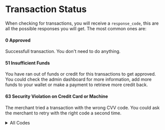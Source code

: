 # Transaction Status

When checking for transactions, you will receive a `response_code`, this are all the possible responses you will get. The most common ones are:

#### 0 Approved

Successfull transaction. You don't need to do anything.

#### 51 Insufficient Funds

You have ran out of funds or credit for this transactions to get approved. You could check the admin dashboard for more information, add more funds to your wallet or make a payment to retrieve more credit back.

#### 63 Security Violation on Credit Card or Machine

The merchant tried a transaction with the wrong CVV code. You could ask the merchant to retry with the right code a second time.

<details>
  <summary>All Codes</summary>

  <table>
    <thead>
      <td> Code </td><td> Status Description </td>
    </thead>
    <tr><td> 0 </td><td> Approved </td></tr>
    <tr><td> 1 </td><td> Refer to Issuer </td></tr>
    <tr><td> 2 </td><td> Refer to Issuer (Special Condition) </td></tr>
    <tr><td> 3 </td><td> Invalid Merchant </td></tr>
    <tr><td> 4 </td><td> Pickup Card </td></tr>
    <tr><td> 5 </td><td> Declined </td></tr>
    <tr><td> 6 </td><td> Error </td></tr>
    <tr><td> 7 </td><td> Pickup Card Special Condition </td></tr>
    <tr><td> 8 </td><td> Approved Honour with ID </td></tr>
    <tr><td> 9 </td><td> Request in Progress </td></tr>
    <tr><td> 10 </td><td> Partially approved </td></tr>
    <tr><td> 11 </td><td> Approved VIP Approval </td></tr>
    <tr><td> 12 </td><td> Invalid transaction </td></tr>
    <tr><td> 13 </td><td> Invalid Amount </td></tr>
    <tr><td> 14 </td><td> Invalid account number </td></tr>
    <tr><td> 15 </td><td> Unknown issuer </td></tr>
    <tr><td> 16 </td><td> Approved Update Track 3 </td></tr>
    <tr><td> 17 </td><td> Customer Cancellation </td></tr>
    <tr><td> 18 </td><td> Customer Dispute </td></tr>
    <tr><td> 19 </td><td> Re-enter Transaction </td></tr>
    <tr><td> 20 </td><td> Invalid Response </td></tr>
    <tr><td> 21 </td><td> No Action Taken </td></tr>
    <tr><td> 22 </td><td> Suspected Malfunction </td></tr>
    <tr><td> 23 </td><td> Unacceptable Transaction Fee </td></tr>
    <tr><td> 24 </td><td> File Update Unsupported </td></tr>
    <tr><td> 25 </td><td> Account Number Missing </td></tr>
    <tr><td> 26 </td><td> Duplicate File Update Replaced </td></tr>
    <tr><td> 27 </td><td> File Update Edit Error </td></tr>
    <tr><td> 28 </td><td> File Temporarily Unavailable </td></tr>
    <tr><td> 29 </td><td> File Update Failed </td></tr>
    <tr><td> 30 </td><td> Format error </td></tr>
    <tr><td> 31 </td><td> Bank Unsupported </td></tr>
    <tr><td> 32 </td><td> Completed Partially </td></tr>
    <tr><td> 33 </td><td> Expired Card Pickup </td></tr>
    <tr><td> 34 </td><td> Suspected Fraud Pickup </td></tr>
    <tr><td> 35 </td><td> Contact Acquirer Pickup </td></tr>
    <tr><td> 36 </td><td> Restricted Card Pickup </td></tr>
    <tr><td> 37 </td><td> Call Acquirer Security Pickup </td></tr>
    <tr><td> 38 </td><td> PIN Retries Exceeded Capture </td></tr>
    <tr><td> 39 </td><td> No Credit Account </td></tr>
    <tr><td> 40 </td><td> Function Unsupported </td></tr>
    <tr><td> 41 </td><td> Lost card </td></tr>
    <tr><td> 42 </td><td> No Unsupported Account </td></tr>
    <tr><td> 43 </td><td> Stolen card </td></tr>
    <tr><td> 44 </td><td> No Investment Account </td></tr>
    <tr><td> 51 </td><td> Insufficient funds </td></tr>
    <tr><td> 52 </td><td> No account of type requested </td></tr>
    <tr><td> 53 </td><td> No Savings Account </td></tr>
    <tr><td> 54 </td><td> Expired card </td></tr>
    <tr><td> 55 </td><td> Incorrect PIN </td></tr>
    <tr><td> 56 </td><td> Card Record Not Found </td></tr>
    <tr><td> 57 </td><td> Transaction not permitted to cardholder </td></tr>
    <tr><td> 58 </td><td> Transaction not permitted at terminal </td></tr>
    <tr><td> 59 </td><td> Suspected Fraud </td></tr>
    <tr><td> 60 </td><td> Contact Acquirer </td></tr>
    <tr><td> 61 </td><td> Limit Exceeded </td></tr>
    <tr><td> 62 </td><td> Restricted card </td></tr>
    <tr><td> 63 </td><td> Security Violation </td></tr>
    <tr><td> 64 </td><td> Original Amount Incorrect </td></tr>
    <tr><td> 65 </td><td> Frequency Exceeded </td></tr>
    <tr><td> 66 </td><td> Call Acquirer </td></tr>
    <tr><td> 67 </td><td> ATM Card Capture </td></tr>
    <tr><td> 68 </td><td> Response Too Late </td></tr>
    <tr><td> 70 </td><td> Contact Card Issuer </td></tr>
    <tr><td> 75 </td><td> PIN tries exceeded </td></tr>
    <tr><td> 76 </td><td> Unable to locate previous message </td></tr>
    <tr><td> 77 </td><td> Previous message inconsistent </td></tr>
    <tr><td> 78 </td><td> Card not unblocked </td></tr>
    <tr><td> 79 </td><td> Key ex. validation failed </td></tr>
    <tr><td> 80 </td><td> Credit Issuer Unavailable </td></tr>
    <tr><td> 81 </td><td> PIN Crypto Error </td></tr>
    <tr><td> 82 </td><td> CVV Check Failed </td></tr>
    <tr><td> 83 </td><td> PIN Not Verified </td></tr>
    <tr><td> 85 </td><td> Data Check Approved </td></tr>
    <tr><td> 86 </td><td> PIN Validation Not Possible </td></tr>
    <tr><td> 87 </td><td> Approved Purchase Only (No Cashback) </td></tr>
    <tr><td> 88 </td><td> Cryptography Error </td></tr>
    <tr><td> 90 </td><td> Cutoff in progress </td></tr>
    <tr><td> 91 </td><td> Issuer not available </td></tr>
    <tr><td> 92 </td><td> No Route Available </td></tr>
    <tr><td> 93 </td><td> Txn Cannot Complete - Violation of Law </td></tr>
    <tr><td> 94 </td><td> Duplicate Txn </td></tr>
    <tr><td> 95 </td><td> Reconciliation Error </td></tr>
    <tr><td> 96 </td><td> System Error </td></tr>
    <tr><td> 97 </td><td> Invalid MAC </td></tr>
    <tr><td> 98 </td><td> Issuer Timed Out </td></tr>
    <tr><td> 100 </td><td> Inline Device Failure </td></tr>
    <tr><td> 101 </td><td> Invalid PIN Block </td></tr>
    <tr><td> 104 </td><td> Configuration Error </td></tr>
    <tr><td> 105 </td><td> Transaction Content Invalid </td></tr>
    <tr><td> 106 </td><td> Undefined Transaction Purpose </td></tr>
    <tr><td> 107 </td><td> Undefined Transaction Purpose </td></tr>
    <tr><td> 108 </td><td> Invalid Key Version </td></tr>
    <tr><td> 109 </td><td> Invalid Key Generation </td></tr>
    <tr><td> 110 </td><td> Database Error </td></tr>
    <tr><td> 111 </td><td> Invalid Track 1 </td></tr>
    <tr><td> 112 </td><td> Invalid Track 2 </td></tr>
    <tr><td> 113 </td><td> Invalid Track 3 </td></tr>
    <tr><td> 114 </td><td> Invalid Terminal </td></tr>
    <tr><td> 115 </td><td> Transaction Already Matched </td></tr>
    <tr><td> 116 </td><td> No Account Hierarchy </td></tr>
    <tr><td> 117 </td><td> Cannot Convert Currency </td></tr>
    <tr><td> 118 </td><td> Card Track Database Mismatch </td></tr>
    <tr><td> 119 </td><td> Resource Busy </td></tr>
    <tr><td> 120 </td><td> At PIN Retry Limit </td></tr>
    <tr><td> 121 </td><td> Product Restriction </td></tr>
    <tr><td> 122 </td><td> PIN Data Missing </td></tr>
    <tr><td> 123 </td><td> Security hsware error </td></tr>
    <tr><td> 124 </td><td> International Restriction </td></tr>
    <tr><td> 125 </td><td> Blocked Card </td></tr>
    <tr><td> 126 </td><td> Approved account by Issuer </td></tr>
    <tr><td> 127 </td><td> Partial approved account by Issuer </td></tr>
    <tr><td> 128 </td><td> Approved Update ICC </td></tr>
    <tr><td> 129 </td><td> Invalid Time </td></tr>
    <tr><td> 130 </td><td> Invalid Sequence Number </td></tr>
    <tr><td> 131 </td><td> PIN Not Active </td></tr>
    <tr><td> 132 </td><td> ATM Exception Without Reversal </td></tr>
    <tr><td> 133 </td><td> Service Unavailable </td></tr>
    <tr><td> 134 </td><td> Cashback Limit Exceeded </td></tr>
    <tr><td> 135 </td><td> Invalid CVV2 </td></tr>
    <tr><td> 136 </td><td> Invalid Billing Info </td></tr>
    <tr><td> 137 </td><td> PIN Change Declined </td></tr>
    <tr><td> 138 </td><td> Inline Device Failure </td></tr>
    <tr><td> 139 </td><td> Forward to Issuer </td></tr>
    <tr><td> 140 </td><td> Cannot Authenticate Card </td></tr>
    <tr><td> 141 </td><td> Incorrect Routing </td></tr>
    <tr><td> 142 </td><td> PIN Length Error </td></tr>
    <tr><td> 143 </td><td> PIN Key Sync Error </td></tr>
    <tr><td> 144 </td><td> Redemption Denied Loyalty </td></tr>
    <tr><td> 145 </td><td> Blocked Account </td></tr>
    <tr><td> 146 </td><td> RFID Transponder Blocked </td></tr>
    <tr><td> 147 </td><td> RFID Transponder Unknown </td></tr>
    <tr><td> 148 </td><td> RFID Illegal Response </td></tr>
    <tr><td> 149 </td><td> Reconciliation Error No Reattempts </td></tr>
    <tr><td> 150 </td><td> Issuer Inoperative </td></tr>
    <tr><td> 151 </td><td> Issuer Malfunction </td></tr>
    <tr><td> 152 </td><td> MAC Key Sync Error </td></tr>
    <tr><td> 153 </td><td> Crypto Decline No Capture </td></tr>
    <tr><td> 154 </td><td> Product Ceiling Exceeded </td></tr>
    <tr><td> 155 </td><td> Safeframe Error </td></tr>
    <tr><td> 156 </td><td> Unable to Store </td></tr>
    <tr><td> 157 </td><td> Invalid 'To' Account </td></tr>
    <tr><td> 158 </td><td> Invalid 'From' Account </td></tr>
    <tr><td> 159 </td><td> Invalid Account General </td></tr>
    <tr><td> 160 </td><td> Domestic Debit Transaction Not Allowed </td></tr>
    <tr><td> 161 </td><td> Invalid Auth Lifecycle </td></tr>
    <tr><td> 162 </td><td> Valid for Zero Amount Transactions </td></tr>
    <tr><td> 163 </td><td> CVV Validation Unavailable </td></tr>
    <tr><td> 164 </td><td> Invalid Surcharge </td></tr>
    <tr><td> 165 </td><td> Cannot authorise force STIP </td></tr>
    <tr><td> 166 </td><td> Cash service not available </td></tr>
    <tr><td> 167 </td><td> Unsafe PIN </td></tr>
    <tr><td> 168 </td><td> Stop Payment Order </td></tr>
    <tr><td> 169 </td><td> Revocation of authorisation </td></tr>
    <tr><td> 170 </td><td> Revocation of all authorisations </td></tr>
    <tr><td> 171 </td><td> Invalid CVV3 </td></tr>
    <tr><td> 172 </td><td> Invalid ATC </td></tr>
    <tr><td> 173 </td><td> Invalid ARQC </td></tr>
    <tr><td> 174 </td><td> CVV generation Failed </td></tr>
    <tr><td> 175 </td><td> Invalid CVV </td></tr>
    <tr><td> 176 </td><td> Invalid PIN Format </td></tr>
    <tr><td> 177 </td><td> Product price out of range </td></tr>
    <tr><td> 178 </td><td> Inconsistent PIN fields </td></tr>
    <tr><td> 179 </td><td> PIN translate failed </td></tr>
    <tr><td> 180 </td><td> PRV generation failed </td></tr>
    <tr><td> 181 </td><td> HSM unavailable </td></tr>
    <tr><td> 182 </td><td> Fraud decline </td></tr>
    <tr><td> 183 </td><td> Fraud referral </td></tr>
    <tr><td> 184 </td><td> Fraud blocked 24h </td></tr>
    <tr><td> 185 </td><td> Invalid product </td></tr>
    <tr><td> 186 </td><td> Approved amount changed </td></tr>
    <tr><td> 187 </td><td> Fraud blocked </td></tr>
    <tr><td> 188 </td><td> Invalid currency </td></tr>
    <tr><td> 189 </td><td> Invalid luhn </td></tr>
    <tr><td> 190 </td><td> Card not found - expiry date mismatch </td></tr>
    <tr><td> 191 </td><td> Card not found - track expiry mismatch </td></tr>
    <tr><td> 192 </td><td> Reversal expiry mismatch </td></tr>
    <tr><td> 193 </td><td> Parked transaction timed out </td></tr>
    <tr><td> 194 </td><td> Invalid fallback </td></tr>
    <tr><td> 195 </td><td> Contactless not allowed </td></tr>
    <tr><td> 196 </td><td> Original preauth not found </td></tr>
    <tr><td> 197 </td><td> Original preauth balance not found </td></tr>
    <tr><td> 198 </td><td> Original preauth expired </td></tr>
    <tr><td> 199 </td><td> EMV offline PIN data mismatch </td></tr>
    <tr><td> 200 </td><td> Hidden instrument type </td></tr>
    <tr><td> 201 </td><td> Key not available </td></tr>
    <tr><td> 202 </td><td> TVR CVM Failed </td></tr>
    <tr><td> 203 </td><td> TVR CVM Unknown </td></tr>
    <tr><td> 204 </td><td> TVR cannot provide PIN </td></tr>
    <tr><td> 205 </td><td> TVR PIN required but not given </td></tr>
    <tr><td> 206 </td><td> Token wallet profile configuration error </td></tr>
    <tr><td> 207 </td><td> Token to PAN failure </td></tr>
    <tr><td> 219 </td><td> Card digitization invalid </td></tr>
    <tr><td> 220 </td><td> Mobile not allowed </td></tr>
    <tr><td> 221 </td><td> Token invalid reference ID </td></tr>
    <tr><td> 222 </td><td> Token invalid res method </td></tr>
    <tr><td> 223 </td><td> Token invalid channel </td></tr>
    <tr><td> 224 </td><td> Token data unavailable </td></tr>
    <tr><td> 225 </td><td> Invalid TC </td></tr>
    <tr><td> 226 </td><td> Invalid AAC </td></tr>
    <tr><td> 229 </td><td> Unknown CID AC type </td></tr>
    <tr><td> 230 </td><td> AC type mismatch </td></tr>
    <tr><td> 231 </td><td> Exceeded ECommerce limit </td></tr>
    <tr><td> 232 </td><td> Unable to build keyholder </td></tr>
    <tr><td> 233 </td><td> Token expired </td></tr>
    <tr><td> 234 </td><td> Token device score </td></tr>
    <tr><td> 235 </td><td> Token account score </td></tr>
    <tr><td> 236 </td><td> Original preauth reversed </td></tr>
    <tr><td> 237 </td><td> Delivery blocked </td></tr>
    <tr><td> 238 </td><td> Token invalid value </td></tr>
    <tr><td> 239 </td><td> Token data conflict </td></tr>
    <tr><td> 240 </td><td> Invalid original credit </td></tr>
    <tr><td> 241 </td><td> Invalid account funding </td></tr>
    <tr><td> 243 </td><td> Fraud full block 24h </td></tr>
    <tr><td> 244 </td><td> Fraud full block </td></tr>
    <tr><td> 245 </td><td> Invalid service code </td></tr>
    <tr><td> 246 </td><td> No service code present </td></tr>
    <tr><td> 247 </td><td> Duplicate ATC </td></tr>
    <tr><td> 248 </td><td> ATC exceeds lower </td></tr>
    <tr><td> 249 </td><td> ATC exceeds higher </td></tr>
    <tr><td> 250 </td><td> Not signed on </td></tr>
    <tr><td> 251 </td><td> Incorrect CVV length </td></tr>
    <tr><td> 252 </td><td> Approved unspecified </td></tr>
    <tr><td> 253 </td><td> Invalid PIN block content </td></tr>
    <tr><td> 254 </td><td> Cash Limit Exceeded </td></tr>
    <tr><td> 255 </td><td> Wrongly Keyed Expiry </td></tr>
    <tr><td> 256 </td><td> PIN Change Not Allowed </td></tr>
    <tr><td> 257 </td><td> Peripheral Down Req. STIP </td></tr>
    <tr><td> 258 </td><td> Invalid Token State </td></tr>
    <tr><td> 259 </td><td> Customer not found </td></tr>
    <tr><td> 260 </td><td> Invalid MCC </td></tr>
    <tr><td> 261 </td><td> Unsupported Issuer Service </td></tr>
    <tr><td> 262 </td><td> Sanction OI Merchant Block </td></tr>
    <tr><td> 263 </td><td> Sanction OI Country Block </td></tr>
    <tr><td> 264 </td><td> Sanction Score Threshold Exceeded </td></tr>
    <tr><td> 265 </td><td> PIN Data Required </td></tr>
    <tr><td> 266 </td><td> OCT Daily Activity Limit Exceeded </td></tr>
    <tr><td> 267 </td><td> OCT Weekly Activity Limit Exceeded </td></tr>
    <tr><td> 268 </td><td> OCT 30 Day Activity Limit Exceeded </td></tr>
    <tr><td> 269 </td><td> No Matching Balance Rule </td></tr>
    <tr><td> 270 </td><td> Inactive Card </td></tr>
    <tr><td> 271 </td><td> Inactive Account </td></tr>
    <tr><td> 272 </td><td> Delinquent (30 Days) </td></tr>
    <tr><td> 273 </td><td> Delinquent (90 Days) </td></tr>
    <tr><td> 274 </td><td> Blocked Customer </td></tr>
    <tr><td> 275 </td><td> Inactive Customer </td></tr>
    <tr><td> 276 </td><td> Closed Customer </td></tr>
    <tr><td> 380 </td><td> Approved: At an unspecified time and date within the PSD Guidelines. </td></tr>
    <tr><td> 381 </td><td> Approved: On the same day </td></tr>
    <tr><td> 382 </td><td> Approved: On the next calendar day </td></tr>
    <tr><td> 383 </td><td> Approved: On the next Working Day </td></tr>
    <tr><td> 384 </td><td> Approved: After the next Working Day within the PSD Guidelines </td></tr>
    <tr><td> 400 </td><td> Approved Offline </td></tr>
    </tr>
  </table>

</details>
